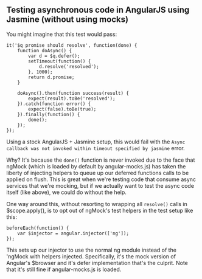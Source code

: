 ## Testing asynchronous code in AngularJS using Jasmine (without using mocks)

You might imagine that this test would pass:

```
it('$q promise should resolve', function(done) {
    function doAsync() {
        var d = $q.defer();
        setTimeout(function() {
            d.resolve('resolved');
        }, 1000);
        return d.promise;
    }

    doAsync().then(function success(result) {
        expect(result).toBe('resolved');
    }).catch(function error() {
        expect(false).toBe(true);
    }).finally(function() {
        done();
    });
});
```

Using a stock AngularJS + Jasmine setup, this would fail with the `Async callback was not invoked within timeout specified by jasmine` error.

Why?  It's because the `done()` function is never invoked due to the face that ngMock (which is loaded by default by angular-mocks.js) has taken the liberty of injecting helpers to queue up our deferred functions calls to be applied on flush.  This is great when we're testing code that consume async services that we're mocking, but if we actually want to test the async code itself (like above), we could do without the help.

One way around this, without resorting to wrapping all `resolve()` calls in $scope.apply(), is to opt out of ngMock's test helpers in the test setup like this:

```
beforeEach(function() {
    var $injector = angular.injector(['ng']);
});
```

This sets up our injector to use the normal ng module instead of the 'ngMock with helpers injected.  Specifically, it's the mock version of Angular's $browser and it's defer implementation that's the culprit.  Note that it's still fine if angular-mocks.js is loaded.

